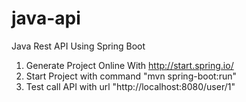 # java-api
Java Rest API Using Spring Boot

1. Generate Project Online With http://start.spring.io/
2. Start Project with command "mvn spring-boot:run"
3. Test call API with url "http://localhost:8080/user/1"